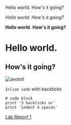 Hello world.
How's it going?

*Hello world.*
*How's it going?*

**Hello world.**
**How's it going?**
# Hello world.
## How's it going?
![axolotl](https://user-images.githubusercontent.com/103288241/162536711-235bb037-1ad5-4472-ae8b-f1364d4df523.jpg)

`Inline code` with backticks
```
# code block
print '3 backticks or'
print 'indent 4 spaces'
```
[Lab Report 1](https://snehal.yutika.github.io/cse15l-lab-reports/lab-report-1-week-2.html)


